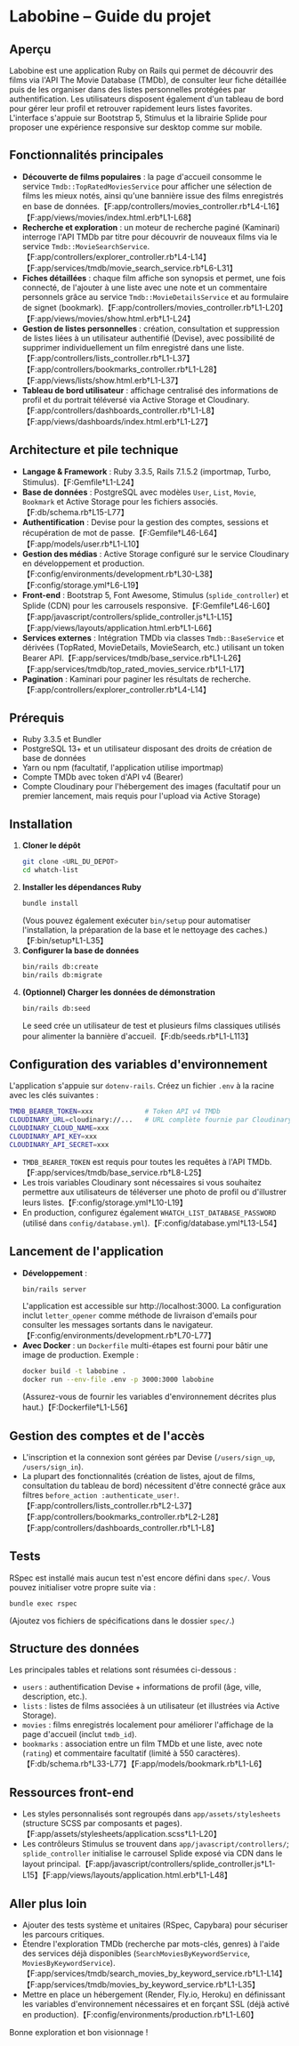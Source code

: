 # Labobine – Guide du projet

## Aperçu
Labobine est une application Ruby on Rails qui permet de découvrir des films via l'API The Movie Database (TMDb), de consulter leur fiche détaillée puis de les organiser dans des listes personnelles protégées par authentification. Les utilisateurs disposent également d'un tableau de bord pour gérer leur profil et retrouver rapidement leurs listes favorites. L'interface s'appuie sur Bootstrap 5, Stimulus et la librairie Splide pour proposer une expérience responsive sur desktop comme sur mobile.

## Fonctionnalités principales
- **Découverte de films populaires** : la page d'accueil consomme le service `Tmdb::TopRatedMoviesService` pour afficher une sélection de films les mieux notés, ainsi qu'une bannière issue des films enregistrés en base de données.【F:app/controllers/movies_controller.rb†L4-L16】【F:app/views/movies/index.html.erb†L1-L68】
- **Recherche et exploration** : un moteur de recherche paginé (Kaminari) interroge l'API TMDb par titre pour découvrir de nouveaux films via le service `Tmdb::MovieSearchService`.【F:app/controllers/explorer_controller.rb†L4-L14】【F:app/services/tmdb/movie_search_service.rb†L6-L31】
- **Fiches détaillées** : chaque film affiche son synopsis et permet, une fois connecté, de l'ajouter à une liste avec une note et un commentaire personnels grâce au service `Tmdb::MovieDetailsService` et au formulaire de signet (bookmark).【F:app/controllers/movies_controller.rb†L1-L20】【F:app/views/movies/show.html.erb†L1-L24】
- **Gestion de listes personnelles** : création, consultation et suppression de listes liées à un utilisateur authentifié (Devise), avec possibilité de supprimer individuellement un film enregistré dans une liste.【F:app/controllers/lists_controller.rb†L1-L37】【F:app/controllers/bookmarks_controller.rb†L1-L28】【F:app/views/lists/show.html.erb†L1-L37】
- **Tableau de bord utilisateur** : affichage centralisé des informations de profil et du portrait téléversé via Active Storage et Cloudinary.【F:app/controllers/dashboards_controller.rb†L1-L8】【F:app/views/dashboards/index.html.erb†L1-L27】

## Architecture et pile technique
- **Langage & Framework** : Ruby 3.3.5, Rails 7.1.5.2 (importmap, Turbo, Stimulus).【F:Gemfile†L1-L24】
- **Base de données** : PostgreSQL avec modèles `User`, `List`, `Movie`, `Bookmark` et Active Storage pour les fichiers associés.【F:db/schema.rb†L15-L77】
- **Authentification** : Devise pour la gestion des comptes, sessions et récupération de mot de passe.【F:Gemfile†L46-L64】【F:app/models/user.rb†L1-L10】
- **Gestion des médias** : Active Storage configuré sur le service Cloudinary en développement et production.【F:config/environments/development.rb†L30-L38】【F:config/storage.yml†L6-L19】
- **Front-end** : Bootstrap 5, Font Awesome, Stimulus (`splide_controller`) et Splide (CDN) pour les carrousels responsive.【F:Gemfile†L46-L60】【F:app/javascript/controllers/splide_controller.js†L1-L15】【F:app/views/layouts/application.html.erb†L1-L66】
- **Services externes** : Intégration TMDb via classes `Tmdb::BaseService` et dérivées (TopRated, MovieDetails, MovieSearch, etc.) utilisant un token Bearer API.【F:app/services/tmdb/base_service.rb†L1-L26】【F:app/services/tmdb/top_rated_movies_service.rb†L1-L17】
- **Pagination** : Kaminari pour paginer les résultats de recherche.【F:app/controllers/explorer_controller.rb†L4-L14】

## Prérequis
- Ruby 3.3.5 et Bundler
- PostgreSQL 13+ et un utilisateur disposant des droits de création de base de données
- Yarn ou npm (facultatif, l'application utilise importmap)
- Compte TMDb avec token d'API v4 (Bearer)
- Compte Cloudinary pour l'hébergement des images (facultatif pour un premier lancement, mais requis pour l'upload via Active Storage)

## Installation
1. **Cloner le dépôt**
   ```bash
   git clone <URL_DU_DEPOT>
   cd whatch-list
   ```
2. **Installer les dépendances Ruby**
   ```bash
   bundle install
   ```
   (Vous pouvez également exécuter `bin/setup` pour automatiser l'installation, la préparation de la base et le nettoyage des caches.)【F:bin/setup†L1-L35】
3. **Configurer la base de données**
   ```bash
   bin/rails db:create
   bin/rails db:migrate
   ```
4. **(Optionnel) Charger les données de démonstration**
   ```bash
   bin/rails db:seed
   ```
   Le seed crée un utilisateur de test et plusieurs films classiques utilisés pour alimenter la bannière d'accueil.【F:db/seeds.rb†L1-L113】

## Configuration des variables d'environnement
L'application s'appuie sur `dotenv-rails`. Créez un fichier `.env` à la racine avec les clés suivantes :
```bash
TMDB_BEARER_TOKEN=xxx             # Token API v4 TMDb
CLOUDINARY_URL=cloudinary://...   # URL complète fournie par Cloudinary (alternative aux clés séparées)
CLOUDINARY_CLOUD_NAME=xxx
CLOUDINARY_API_KEY=xxx
CLOUDINARY_API_SECRET=xxx
```
- `TMDB_BEARER_TOKEN` est requis pour toutes les requêtes à l'API TMDb.【F:app/services/tmdb/base_service.rb†L8-L25】
- Les trois variables Cloudinary sont nécessaires si vous souhaitez permettre aux utilisateurs de téléverser une photo de profil ou d'illustrer leurs listes.【F:config/storage.yml†L10-L19】
- En production, configurez également `WHATCH_LIST_DATABASE_PASSWORD` (utilisé dans `config/database.yml`).【F:config/database.yml†L13-L54】

## Lancement de l'application
- **Développement** :
  ```bash
  bin/rails server
  ```
  L'application est accessible sur http://localhost:3000. La configuration inclut `letter_opener` comme méthode de livraison d'emails pour consulter les messages sortants dans le navigateur.【F:config/environments/development.rb†L70-L77】
- **Avec Docker** : un `Dockerfile` multi-étapes est fourni pour bâtir une image de production. Exemple :
  ```bash
  docker build -t labobine .
  docker run --env-file .env -p 3000:3000 labobine
  ```
  (Assurez-vous de fournir les variables d'environnement décrites plus haut.)【F:Dockerfile†L1-L56】

## Gestion des comptes et de l'accès
- L'inscription et la connexion sont gérées par Devise (`/users/sign_up`, `/users/sign_in`).
- La plupart des fonctionnalités (création de listes, ajout de films, consultation du tableau de bord) nécessitent d'être connecté grâce aux filtres `before_action :authenticate_user!`.【F:app/controllers/lists_controller.rb†L2-L37】【F:app/controllers/bookmarks_controller.rb†L2-L28】【F:app/controllers/dashboards_controller.rb†L1-L8】

## Tests
RSpec est installé mais aucun test n'est encore défini dans `spec/`. Vous pouvez initialiser votre propre suite via :
```bash
bundle exec rspec
```
(Ajoutez vos fichiers de spécifications dans le dossier `spec/`.)

## Structure des données
Les principales tables et relations sont résumées ci-dessous :
- `users` : authentification Devise + informations de profil (âge, ville, description, etc.).
- `lists` : listes de films associées à un utilisateur (et illustrées via Active Storage).
- `movies` : films enregistrés localement pour améliorer l'affichage de la page d'accueil (inclut `tmdb_id`).
- `bookmarks` : association entre un film TMDb et une liste, avec note (`rating`) et commentaire facultatif (limité à 550 caractères).【F:db/schema.rb†L33-L77】【F:app/models/bookmark.rb†L1-L6】

## Ressources front-end
- Les styles personnalisés sont regroupés dans `app/assets/stylesheets` (structure SCSS par composants et pages).【F:app/assets/stylesheets/application.scss†L1-L20】
- Les contrôleurs Stimulus se trouvent dans `app/javascript/controllers/`; `splide_controller` initialise le carrousel Splide exposé via CDN dans le layout principal.【F:app/javascript/controllers/splide_controller.js†L1-L15】【F:app/views/layouts/application.html.erb†L1-L48】

## Aller plus loin
- Ajouter des tests système et unitaires (RSpec, Capybara) pour sécuriser les parcours critiques.
- Étendre l'exploration TMDb (recherche par mots-clés, genres) à l'aide des services déjà disponibles (`SearchMoviesByKeywordService`, `MoviesByKeywordService`).【F:app/services/tmdb/search_movies_by_keyword_service.rb†L1-L14】【F:app/services/tmdb/movies_by_keyword_service.rb†L1-L35】
- Mettre en place un hébergement (Render, Fly.io, Heroku) en définissant les variables d'environnement nécessaires et en forçant SSL (déjà activé en production).【F:config/environments/production.rb†L1-L60】

Bonne exploration et bon visionnage !
